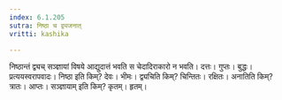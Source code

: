 ```yaml
---
index: 6.1.205
sutra: निष्ठा च द्व्यजनात्
vritti: kashika

---
```

निष्ठान्तं द्व्यच् सञ्ज्ञायां विषये आद्युदात्तं भवति स चेदादिराकारो न भवति। दत्तः। गुप्तः। बुद्धः। प्रत्ययस्वरापवादः। निष्ठा इति किम्? देवः। भीमः। द्व्यचिति किम्? चिन्तितः। रक्षितः। अनातिति किम्? त्रातः। आप्तः। सञ्ज्ञायाम् इति किम्? कृतम्। हृतम्।